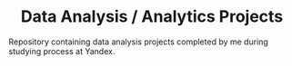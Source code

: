 <center><h1>Data Analysis / Analytics Projects</h1></center>
Repository containing data analysis projects completed by me during studying process at Yandex.

